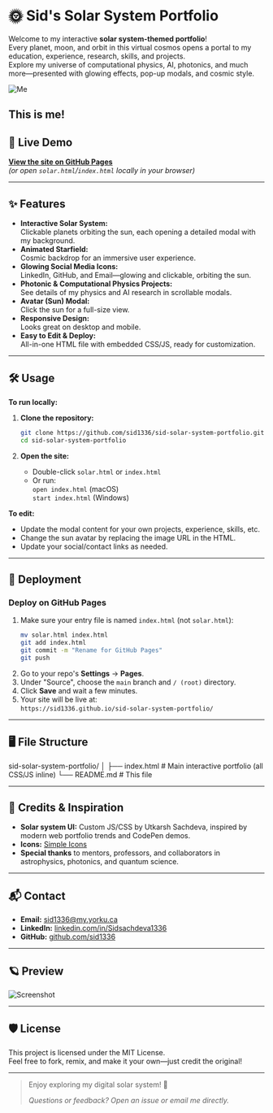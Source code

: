 # 🌞 Sid's Solar System Portfolio

Welcome to my interactive **solar system-themed portfolio**!  
Every planet, moon, and orbit in this virtual cosmos opens a portal to my education, experience, research, skills, and projects.  
Explore my universe of computational physics, AI, photonics, and much more—presented with glowing effects, pop-up modals, and cosmic style.

![Me](https://i.imgur.com/uXfaHzu.jpg)

This is me!
---

## 🚀 Live Demo

[**View the site on GitHub Pages**](https://sid1336.github.io/sid-solar-system-portfolio/)  
*(or open `solar.html`/`index.html` locally in your browser)*

---

## ✨ Features

- **Interactive Solar System:**  
  Clickable planets orbiting the sun, each opening a detailed modal with my background.
- **Animated Starfield:**  
  Cosmic backdrop for an immersive user experience.
- **Glowing Social Media Icons:**  
  LinkedIn, GitHub, and Email—glowing and clickable, orbiting the sun.
- **Photonic & Computational Physics Projects:**  
  See details of my physics and AI research in scrollable modals.
- **Avatar (Sun) Modal:**  
  Click the sun for a full-size view.
- **Responsive Design:**  
  Looks great on desktop and mobile.
- **Easy to Edit & Deploy:**  
  All-in-one HTML file with embedded CSS/JS, ready for customization.

---

## 🛠 Usage

**To run locally:**

1. **Clone the repository:**
    ```bash
    git clone https://github.com/sid1336/sid-solar-system-portfolio.git
    cd sid-solar-system-portfolio
    ```

2. **Open the site:**
    - Double-click `solar.html` or `index.html`
    - Or run:  
      `open index.html` (macOS)  
      `start index.html` (Windows)

**To edit:**
- Update the modal content for your own projects, experience, skills, etc.
- Change the sun avatar by replacing the image URL in the HTML.
- Update your social/contact links as needed.

---

## 🚢 Deployment

### **Deploy on GitHub Pages**

1. Make sure your entry file is named `index.html` (not `solar.html`):
    ```bash
    mv solar.html index.html
    git add index.html
    git commit -m "Rename for GitHub Pages"
    git push
    ```
2. Go to your repo's **Settings** → **Pages**.
3. Under "Source", choose the `main` branch and `/ (root)` directory.
4. Click **Save** and wait a few minutes.
5. Your site will be live at:  
   `https://sid1336.github.io/sid-solar-system-portfolio/`

---

## 🖥️ File Structure

sid-solar-system-portfolio/
│
├── index.html   # Main interactive portfolio (all CSS/JS inline)
└── README.md    # This file



---

## 📝 Credits & Inspiration

- **Solar system UI:** Custom JS/CSS by Utkarsh Sachdeva, inspired by modern web portfolio trends and CodePen demos.
- **Icons:** [Simple Icons](https://simpleicons.org/)
- **Special thanks** to mentors, professors, and collaborators in astrophysics, photonics, and quantum science.

---

## 📬 Contact

- **Email:** [sid1336@my.yorku.ca](mailto:sid1336@my.yorku.ca)
- **LinkedIn:** [linkedin.com/in/Sidsachdeva1336](https://www.linkedin.com/in/Sidsachdeva1336)
- **GitHub:** [github.com/sid1336](https://github.com/sid1336)

---

## 🪐 Preview

![Screenshot](https://i.imgur.com/4qLKhWt.png)



---

## 🛡 License

This project is licensed under the MIT License.  
Feel free to fork, remix, and make it your own—just credit the original!

---

> Enjoy exploring my digital solar system! 🌌  
>
> *Questions or feedback? Open an issue or email me directly.*
